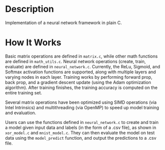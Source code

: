 # Description
Implementation of a neural network framework in plain C. 
# How It Works
Basic matrix operations are defined in `matrix.c`, while other math functions are defined in `math_utils.c`. Neural network operations (create, train, evaluate) are defined in `neural_network.c`. Currently, the ReLu, Sigmoid, and Softmax activation functions are supported, along with multiple layers and varying nodes in each layer. Training works by performing forward prop, back prop, and a gradient descent update (using the Adam optimization algorithm). After training finishes, the training accuracy is computed on the entire training set. 

Several matrix operations have been optimized using SIMD operations (via Intel Intrinsics) and multithreading (via OpenMP) to speed up model training and evaluation. 

Users can use the functions defined in `neural_network.c` to create and train a model given input data and labels (in the form of a .csv file), as shown in `xor_model.c` and `mnist_model.c`. They can then evaluate the model on test data using the `model_predict` function, and output the predictions to a .csv file. 

